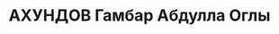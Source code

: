 ---
title: АХУНДОВ Гамбар Абдулла Оглы
description: "азербайджанец\n Арестован в 1937\n Приговор: ВК ВС СССР, 10.1937 - ИТЛ\
  \ (кат.2).\n Источники: Сталинский список от 03.10.1937 (Аз.ССР, Кат.2)"
---